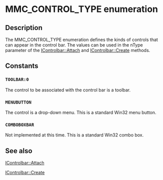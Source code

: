 # MMC_CONTROL_TYPE enumeration

## Description

The
MMC_CONTROL_TYPE enumeration defines the kinds of controls that can appear in the control bar. The values can be used in the nType parameter of the
[IControlbar::Attach](https://learn.microsoft.com/windows/desktop/api/mmc/nf-mmc-icontrolbar-attach) and
[IControlbar::Create](https://learn.microsoft.com/windows/desktop/api/mmc/nf-mmc-icontrolbar-create) methods.

## Constants

### `TOOLBAR:0`

The control to be associated with the control bar is a toolbar.

### `MENUBUTTON`

The control is a drop-down menu. This is a standard Win32 menu button.

### `COMBOBOXBAR`

Not implemented at this time. This is a standard Win32 combo box.

## See also

[IControlbar::Attach](https://learn.microsoft.com/windows/desktop/api/mmc/nf-mmc-icontrolbar-attach)

[IControlbar::Create](https://learn.microsoft.com/windows/desktop/api/mmc/nf-mmc-icontrolbar-create)